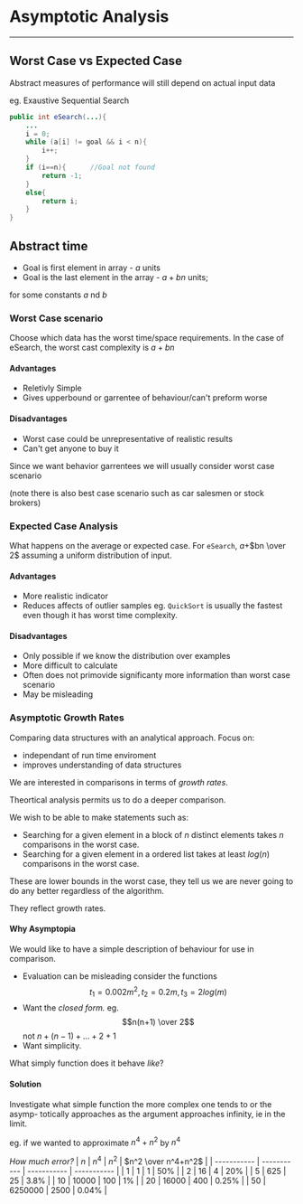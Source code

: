 # Asymptotic Analysis
---
## Worst Case vs Expected Case

Abstract measures of performance will still depend on actual input data


eg. Exaustive Sequential Search
```java
public int eSearch(...){
    ...
    i = 0;
    while (a[i] != goal && i < n){
        i++;
    }
    if (i==n){      //Goal not found
        return -1;
    }
    else{
        return i;
    }
}
```
## Abstract time

- Goal is first element in array - $a$ units
- Goal is the last element in the array - $a + bn$ units;

for some constants $a$ nd $b$

### Worst Case scenario

Choose which data has the worst time/space requirements.
In the case of eSearch, the worst cast complexity is $a+bn$

#### Advantages

- Reletivly Simple
- Gives upperbound or garrentee of behaviour/can't preform worse
  

#### Disadvantages

- Worst case could be unrepresentative of realistic results
- Can't get anyone to buy it

Since we want behavior garrentees we will usually consider worst case scenario

(note there is also best case scenario such as car salesmen or stock brokers)

### Expected Case Analysis

What happens on the average or expected case.
For `eSearch`, $a+$$bn \over 2$ assuming a uniform distribution of input.

#### Advantages
- More realistic indicator
- Reduces affects of outlier samples
eg. `QuickSort` is usually the fastest even though it has worst time complexity.

#### Disadvantages

- Only possible if we know the distribution over examples
- More difficult to calculate
- Often does not primovide significanty more information than worst case scenario
- May be misleading

### Asymptotic Growth Rates
Comparing data structures with an analytical approach.
Focus on:
- independant of run time enviroment
- improves understanding of data structures
  
We are interested in comparisons in terms of *growth rates*.

Theortical analysis permits us to do a deeper comparison.

We wish to be able to make statements such as:
- Searching for a given element in a block of $n$ distinct elements takes $n$ comparisons in the worst case.
- Searching for a given element in a ordered list takes at least $log(n)$ comparisons in the worst case.

These are lower bounds in the worst case, they tell us we are never going to do any better regardless of the algorithm.

They reflect growth rates.

#### Why Asymptopia

We would like to have a simple description of behaviour for use in comparison.

- Evaluation can be misleading consider the functions $$t_1 = 0.002m^2, t_2 = 0.2m, t_3 = 2log(m)$$ 
- Want the *closed form.* eg. $$n(n+1) \over 2$$ not $n+(n-1)+...+2+1$
- Want simplicity.

What simply function does it behave *like*?

#### Solution

Investigate what simple function the more complex one tends to or the asymp- totically approaches as the argument approaches infinity, ie in the limit.

eg. if we wanted to approximate $n^4 + n^2$ by $n^4$

*How much error?*
| $n$ | $n^4$ | $n^2$ | $n^2 \over n^4+n^2$ |
| ----------- | ----------- | ----------- | ----------- |
| $1$ | $1$ | $1$ | $50$% |
| $2$ | $16$ | $4$ | $20$% |
| $5$ | $625$ | $25$ | $3.8$% |
| $10$ | $10000$ | $100$ | $1$% |
| $20$ | $16000$ | $400$ | $0.25$% |
| $50$ | $6250000$ | $2500$ | $0.04$% |
